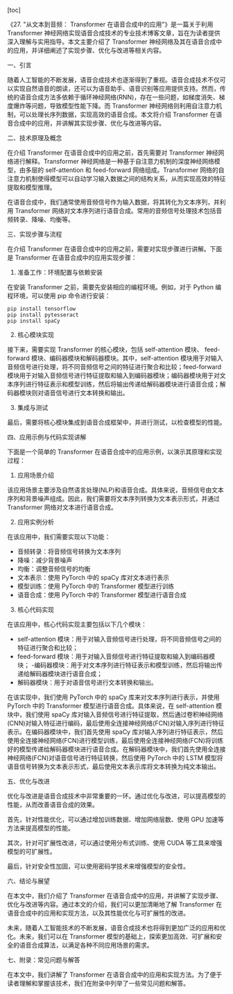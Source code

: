 
[toc]                    
                
                
《27. "从文本到音频： Transformer 在语音合成中的应用"》是一篇关于利用 Transformer 神经网络实现语音合成技术的专业技术博客文章，旨在为读者提供深入理解与实用指导。本文主要介绍了 Transformer 神经网络及其在语音合成中的应用，并详细阐述了实现步骤、优化与改进等相关内容。

一、引言

随着人工智能的不断发展，语音合成技术也逐渐得到了重视。语音合成技术不仅可以实现自然语音的朗读，还可以为语音助手、语音识别等应用提供支持。然而，传统的语音合成方法多依赖于循环神经网络(RNN)，存在一些问题，如梯度消失、梯度爆炸等问题，导致模型性能下降。而 Transformer 神经网络则利用自注意力机制，可以处理长序列数据，实现高效的语音合成。本文将介绍 Transformer 在语音合成中的应用，并讲解其实现步骤、优化与改进等内容。

二、技术原理及概念

在介绍 Transformer 在语音合成中的应用之前，首先需要对 Transformer 神经网络进行解释。Transformer 神经网络是一种基于自注意力机制的深度神经网络模型，由多层的 self-attention 和 feed-forward 网络组成。Transformer 网络的自注意力机制使得模型可以自动学习输入数据之间的结构关系，从而实现高效的特征提取和模型推理。

在语音合成中，我们通常使用音频信号作为输入数据，将其转化为文本序列，并利用 Transformer 网络对文本序列进行语音合成。常用的音频信号处理技术包括音频转录、降噪、均衡等。

三、实现步骤与流程

在介绍 Transformer 在语音合成中的应用之前，需要对实现步骤进行讲解。下面是 Transformer 在语音合成中的应用实现步骤：

1. 准备工作：环境配置与依赖安装

在安装 Transformer 之前，需要先安装相应的编程环境。例如，对于 Python 编程环境，可以使用 pip 命令进行安装：
```
pip install tensorflow
pip install pytesseract
pip install spaCy
```
2. 核心模块实现

接下来，需要实现 Transformer 的核心模块，包括 self-attention 模块、 feed-forward 模块、编码器模块和解码器模块。其中，self-attention 模块用于对输入音频信号进行处理，将不同音频信号之间的特征进行聚合和比较；feed-forward 模块用于对输入音频信号进行特征提取和输入到编码器模块；编码器模块用于对文本序列进行特征表示和模型训练，然后将输出传递给解码器模块进行语音合成；解码器模块则对语音信号进行文本转换和输出。

3. 集成与测试

最后，需要将核心模块集成到语音合成框架中，并进行测试，以检查模型的性能。

四、应用示例与代码实现讲解

下面是一个简单的 Transformer 在语音合成中的应用示例，以演示其原理和实现过程：

1. 应用场景介绍

该应用场景主要涉及自然语言处理(NLP)和语音合成。具体来说，音频信号由文本序列和背景噪声组成。因此，我们需要将文本序列转换为文本表示形式，并通过 Transformer 网络对文本进行语音合成。

2. 应用实例分析

在该应用中，我们需要实现以下功能：

- 音频转录：将音频信号转换为文本序列
- 降噪：减少背景噪声
- 均衡：调整音频信号的均衡
- 文本表示：使用 PyTorch 中的 spaCy 库对文本进行表示
- 模型训练：使用 PyTorch 中的 Transformer 模型进行训练
- 语音合成：使用 PyTorch 中的 Transformer 模型进行语音合成

3. 核心代码实现

在该应用中，核心代码实现主要包括以下几个模块：

- self-attention 模块：用于对输入音频信号进行处理，将不同音频信号之间的特征进行聚合和比较；
- feed-forward 模块：用于对输入音频信号进行特征提取和输入到编码器模块；
-编码器模块：用于对文本序列进行特征表示和模型训练，然后将输出传递给解码器模块进行语音合成；
- 解码器模块：用于对语音信号进行文本转换和输出。

在该实现中，我们使用 PyTorch 中的 spaCy 库来对文本序列进行表示，并使用 PyTorch 中的 Transformer 模型进行语音合成。具体来说，在 self-attention 模块中，我们使用 spaCy 库对输入音频信号进行特征提取，然后通过卷积神经网络(CNN)对输入特征进行编码，最后使用全连接神经网络(FCN)对输入序列进行特征表示。在编码器模块中，我们首先使用 spaCy 库对输入序列进行特征表示，然后使用全连接神经网络(FCN)进行模型训练，最后使用全连接神经网络(FCN)将训练好的模型传递给解码器模块进行语音合成。在解码器模块中，我们首先使用全连接神经网络(FCN)对语音信号进行特征转换，然后使用 PyTorch 中的 LSTM 模型将语音信号转换为文本表示形式，最后使用文本表示库将文本转换为纯文本输出。

五、优化与改进

优化与改进是语音合成技术中非常重要的一环。通过优化与改进，可以提高模型的性能，从而改善语音合成的效果。

首先，针对性能优化，可以通过增加训练数据、增加网络层数、使用 GPU 加速等方法来提高模型的性能。

其次，针对可扩展性改进，可以通过使用分布式训练、使用 CUDA 等工具来增强模型的可扩展性。

最后，针对安全性加固，可以使用密码学技术来增强模型的安全性。

六、结论与展望

在本文中，我们介绍了 Transformer 在语音合成中的应用，并讲解了实现步骤、优化与改进等内容。通过本文的介绍，我们可以更加清晰地了解 Transformer 在语音合成中的应用和实现方法，以及其性能优化与可扩展性的改进。

未来，随着人工智能技术的不断发展，语音合成技术也将得到更加广泛的应用和优化。未来，我们可以在 Transformer 模型的基础上，探索更加高效、可扩展和安全的语音合成算法，以满足各种不同应用场景的需求。

七、附录：常见问题与解答

在本文中，我们讲解了 Transformer 在语音合成中的应用和实现方法。为了便于读者理解和掌握该技术，我们在附录中列举了一些常见问题和解答。

